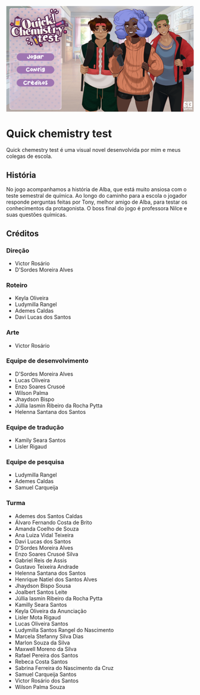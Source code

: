 !["imagem do menu"](game/images/menu.png  "assak")
# Quick chemistry test

Quick chemestry test é uma visual novel desenvolvida por mim e meus colegas de escola.

## História

No jogo acompanhamos a história de Alba, que está muito ansiosa com o teste semestral de química. Ao longo do caminho para a escola o jogador responde perguntas feitas por Tony, melhor amigo de Alba, para testar os conhecimentos da protagonista. O boss final do jogo é professora Nilce e suas questões químicas.

## Créditos

### Direção

- Victor Rosário
- D'Sordes Moreira Alves

### Roteiro

- Keyla Oliveira
- Ludymilla Rangel
- Ademes Caldas
- Davi Lucas dos Santos

### Arte

- Victor Rosário

### Equipe de desenvolvimento

- D'Sordes Moreira Alves
- Lucas Oliveira
- Enzo Soares Crusoé
- Wilson Palma
- Jhaydson Bispo
- Júllia Iasmin Ribeiro da Rocha Pytta  
- Helenna Santana dos Santos  

### Equipe de tradução

- Kamily Seara Santos
- Lisler Rigaud

### Equipe de pesquisa

- Ludymilla Rangel
- Ademes Caldas
- Samuel Carqueija

### Turma

- Ademes dos Santos Caldas  
- Álvaro Fernando Costa de Brito  
- Amanda Coelho de Souza  
- Ana Luiza Vidal Teixeira  
- Davi Lucas dos Santos  
- D'Sordes Moreira Alves  
- Enzo Soares Crusoé Silva  
- Gabriel Reis de Assis  
- Gustavo Teixeira Andrade  
- Helenna Santana dos Santos  
- Henrique Natiel dos Santos Alves  
- Jhaydson Bispo Sousa  
- Joalbert Santos Leite  
- Júllia Iasmin Ribeiro da Rocha Pytta  
- Kamilly Seara Santos  
- Keyla Oliveira da Anunciação  
- Lisler Mota Rigaud  
- Lucas Oliveira Santos  
- Ludymilla Santos Rangel do Nascimento  
- Marcela Stefanny Silva Dias  
- Marlon Souza da Silva  
- Maxwell Moreno da Silva  
- Rafael Pereira dos Santos  
- Rebeca Costa Santos  
- Sabrina Ferreira do Nascimento da Cruz  
- Samuel Carqueija Santos  
- Victor Rosário dos Santos  
- Wilson Palma Souza
